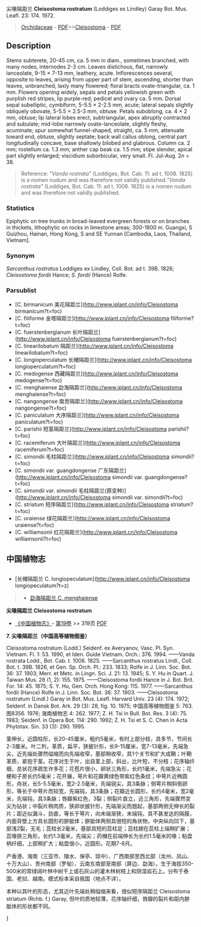 尖喙隔距兰 **Cleisostoma rostratum** (Loddiges ex Lindley) Garay Bot. Mus. Leafl. 23: 174. 1972.

> [Orchidaceae](http://www.iplant.cn/info/Orchidaceae?t=foc) - [PDF](http://www.iplant.cn/foc/pdf/Orchidaceae.pdf)>>[Cleisostoma](http://www.iplant.cn/info/Cleisostoma?t=foc) - [PDF](http://www.iplant.cn/foc/pdf/Cleisostoma.pdf)

## Description

Stems subterete, 20-45 cm, ca. 5 mm in diam., sometimes branched, with many nodes, internodes 2-3 cm. Leaves distichous, flat, narrowly lanceolate, 9-15 × 7-13 mm, leathery, acute. Inflorescences several, opposite to leaves, arising from upper part of stem, ascending, shorter than leaves, unbranched, laxly many flowered; floral bracts ovate-triangular, ca. 1 mm. Flowers opening widely, sepals and petals yellowish green with purplish red stripes, lip purple-red; pedicel and ovary ca. 5 mm. Dorsal sepal subelliptic, cymbiform, 5-5.5 × 2-2.5 mm, acute; lateral sepals slightly obliquely obovate, 5-5.5 × 2.5-3 mm, obtuse. Petals suboblong, ca. 4 × 2 mm, obtuse; lip lateral lobes erect, subtriangular, apex abruptly contracted and subulate; mid-lobe narrowly ovate-lanceolate, slightly fleshy, acuminate; spur somewhat funnel-shaped, straight, ca. 5 mm, attenuate toward end, obtuse, slightly septate; back wall callus oblong, central part longitudinally concave, base shallowly bilobed and glabrous. Column ca. 2 mm; rostellum ca. 1.3 mm; anther cap beak ca. 1.5 mm; stipe slender, apical part slightly enlarged; viscidium suborbicular, very small. Fl. Jul-Aug. 2*n* = 38.

> Reference: 
>*\"Vanda rostrata\"* (Loddiges, Bot. Cab. 11: ad t. 1008. 1825) is a nomen nudum and was therefore not validly published.*\"Vanda rostrata\"* (Loddiges, Bot. Cab. 11: ad t. 1008. 1825) is a nomen nudum and was therefore not validly published.

### Statistics
Epiphytic on tree trunks in broad-leaved evergreen forests or on branches in thickets, lithophytic on rocks in limestone areas; 300-1800 m. Guangxi, S Guizhou, Hainan, Hong Kong, S and SE Yunnan [Cambodia, Laos, Thailand, Vietnam].

### Synonym
*Sarcanthus rostratus* Loddiges ex Lindley, Coll. Bot. ad t. 39B. 1826; *Cleisostoma fordii* Hance; *S. fordii* (Hance) Rolfe.

### Parsublist

* [C.  birmanicum  美花隔距兰](http://www.iplant.cn/info/Cleisostoma birmanicum?t=foc)
* [C.  filiforme  金塔隔距兰](http://www.iplant.cn/info/Cleisostoma filiforme?t=foc)
* [C.  fuerstenbergianum  长叶隔距兰](http://www.iplant.cn/info/Cleisostoma fuerstenbergianum?t=foc)
* [C.  linearilobatum  隔距兰](http://www.iplant.cn/info/Cleisostoma linearilobatum?t=foc)
* [C.  longioperculatum  长帽隔距兰](http://www.iplant.cn/info/Cleisostoma longioperculatum?t=foc)
* [C.  medogense  西藏隔距兰](http://www.iplant.cn/info/Cleisostoma medogense?t=foc)
* [C.  menghaiense  勐海隔距兰](http://www.iplant.cn/info/Cleisostoma menghaiense?t=foc)
* [C.  nangongense  南贡隔距兰](http://www.iplant.cn/info/Cleisostoma nangongense?t=foc)
* [C.  paniculatum  大序隔距兰](http://www.iplant.cn/info/Cleisostoma paniculatum?t=foc)
* [C.  parishii  短茎隔距兰](http://www.iplant.cn/info/Cleisostoma parishii?t=foc)
* [C.  racemiferum  大叶隔距兰](http://www.iplant.cn/info/Cleisostoma racemiferum?t=foc)
* [C.  simondii  毛柱隔距兰](http://www.iplant.cn/info/Cleisostoma simondii?t=foc)
* [C.  simondii var. guangdongense  广东隔距兰](http://www.iplant.cn/info/Cleisostoma simondii var. guangdongense?t=foc)
* [C.  simondii var. simondii  毛柱隔距兰(原变种)](http://www.iplant.cn/info/Cleisostoma simondii var. simondii?t=foc)
* [C.  striatum  短序隔距兰](http://www.iplant.cn/info/Cleisostoma striatum?t=foc)
* [C.  uraiense  绿花隔距兰](http://www.iplant.cn/info/Cleisostoma uraiense?t=foc)
* [C.  williamsonii  红花隔距兰](http://www.iplant.cn/info/Cleisostoma williamsonii?t=foc)

## 中国植物志

## 
* [长帽隔距兰  C.  longiopeculatum](http://www.iplant.cn/info/Cleisostoma longiopeculatum?t=z)
> * [勐海隔距兰  C.  menghaiense](Cleisostoma-menghaiense-勐海隔距兰.md)

**尖喙隔距兰 Cleisostoma rostratum**

* [《中国植物志》](http://www.iplant.cn/frps)- [第19卷](http://www.iplant.cn/frps/vol/19) >> 319页 [PDF](http://www.iplant.cn/frps/pdf/19/319.pdf)

**7. 尖喙隔距兰（中国高等植物图鉴）**

Cleisostoma rostratum (Lodd.) Seidenf. ex Averyanov, Vasc. Pl. Syn. Vietnam. Fl. 1: 53. 1990, et Iden. Guide Vietnam. Orch.: 376. 1994. ——Vanda rostrata Lodd., Bot. Cab. t. 1008. 1825. ——Sarcanthus rostratus Lindl., Coll. Bot. t. 39B. 1826, et Gen. Sp. Orch. Pl.: 233. 1833; Rolfe in J. Linn. Soc. Bot. 36: 37. 1903; Merr. et Metc. in Lingn. Sci. J. 21: 13. 1945; S. Y. Hu in Quart. J. Taiwan Mus. 28 (1, 2): 155. 1975. ——Cleisostoma fordii Hance in J. Bot. Brit. For. 14: 45. 1875; S. Y. Hu, Gen. Orch. Hong Kong: 115. 1977. ——Sarcanthus fordii (Hance) Rolfe in J. Linn. Soc. Bot. 36: 37. 1903. ——Cleisostoma rostratum (Lindl.) Garay in Bot. Mus. Leafl. Harvard Univ. 23 (4): 174. 1972; Seldenf. in Dansk Bot. Ark. 29 (3): 28, fig. 10. 1975; 中国高等植物图鉴 5: 763. 图8356. 1976; 海南植物志 4: 262. 1977; Z. H. Tsi in Bull. Bot. Res. 3 (4): 75. 1983; Seidenf. in Opera Bot. 114: 290. 1992; Z. H. Tsi et S. C. Chen in Acta Phytotax. Sin. 33 (3): 290. 1995.

茎伸长，近圆柱形，长20-45厘米，粗约5毫米，有时上部分枝，具多节，节间长2-3厘米。叶二列，革质，扁平，狭披针形，长9-15厘米，宽7-13毫米，先端急尖，近先端处骤然缢缩而向先端收窄，基部稍收窄，具1个关节和扩大成鞘；叶鞘革质，紧抱于茎。花序对生于叶，出自茎上部，斜出，比叶短，不分枝；花序轴纤细，总状花序疏生许多花；花苞片很小，卵状三角形，长约1毫米，先端急尖；花梗和子房长约5毫米；花开展，萼片和花瓣黄绿色带紫红色条纹；中萼片近椭圆形，舟状，长5-5.5毫米，宽2-2.5毫米，先端锐尖，具3条脉；侧萼片稍斜倒卵形，等长于中萼片而较宽，先端钝，具3条脉；花瓣近长圆形，长约4毫米，宽2毫米，先端钝，具3条脉；唇瓣紫红色，3裂；侧裂片直立，近三角形，先端骤然变尖为钻状；中裂片稍肉质，狭卵状披针形，先端渐尖而翘起，基部两侧无伸长的裂片；距近似漏斗，劲直，等长于萼片，向末端渐狭，末端钝，具不甚发达的隔膜，内面背壁上方具长圆形的胼胝体；胼胝体两侧具很短的角状物，中央纵向凹下，基部浅2裂，无毛；蕊柱长2毫米，基部具短的蕊柱足；蕊柱翅在蕊柱上端稍扩展；蕊喙狭三角形，长约1.3毫米，先端尖；药帽在前端伸长为长约1.5毫米的喙；粘盘柄纤细，上部稍扩大；粘盘很小，近圆形。花期7-8月。

产香港、海南（三亚市、陵水、保亭、琼中）、广西南部至西北部（龙州、凤山、十万大山）、贵州南部（罗甸）、云南东南部至南部（屏边、勐海）。生于海拔350-500米的常绿阔叶林中树干上或石灰山的灌木林树枝上和阴湿岩石上。分布于泰国、老挝、越南。模式标本采自我国（地点不详）。

本种以其叶的形态，尤其近叶先端处稍缢缩来看，很似短序隔距兰 Cleisostoma striatum (Rchb. f.) Garay, 但叶的质地较薄，花序轴纤细，唇瓣的裂片和距内胼胝体的形状都不同。

}